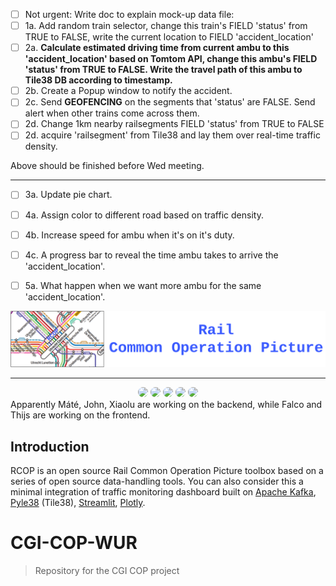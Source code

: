 - [ ] Not urgent: Write doc to explain mock-up data file:  
- [ ] 1a. Add random train selector, change this train's FIELD 'status' from TRUE to FALSE, write the current location to FIELD 'accident_location'
- [ ] 2a. **Calculate estimated driving time from current ambu to this 'accident_location' based on Tomtom API, change this ambu's FIELD 'status' from TRUE to FALSE. Write the travel path of this ambu to Tile38 DB according to timestamp.**
- [ ] 2b. Create a Popup window to notify the accident.
- [ ] 2c. Send **GEOFENCING** on the segments that 'status' are FALSE. Send alert when other trains come across them.
- [ ] 2d. Change 1km nearby railsegments FIELD 'status' from TRUE to FALSE
- [ ] 2d. acquire 'railsegment' from Tile38 and lay them over real-time traffic density.

Above should be finished before Wed meeting.

---

- [ ] 3a. Update pie chart.
- [ ] 4a. Assign color to different road based on traffic density.
- [ ] 4b. Increase speed for ambu when it's on it's duty.
- [ ] 4c. A progress bar to reveal the time ambu takes to arrive the 'accident_location'.
- [ ] 5a. What happen when we want more ambu for the same 'accident_location'.


<div align="center">
  <img src="resources/rcop-logo.png" width="600"/>
</div>

------

<div align="center">
  <img src="https://avatars.githubusercontent.com/drestrepoj06" width="50" style="border-radius:50%"/>
  <img src="https://avatars.githubusercontent.com/fyan1024" width="50" style="border-radius:50%"/>
  <img src="https://avatars.githubusercontent.com/ThijsVons" width="50" style="border-radius:50%"/>
  <img src="https://avatars.githubusercontent.com/FalcoWolf1212" width="50" style="border-radius:50%"/>
  <img src="https://avatars.githubusercontent.com/matetorok1" width="50" style="border-radius:50%"/>
</div>
Apparently Máté, John, Xiaolu are working on the backend, while Falco and Thijs are working on the frontend.



## Introduction
RCOP is an open source Rail Common Operation Picture toolbox based on a series of open source data-handling tools. You can also consider this a minimal integration of traffic monitoring dashboard built on [Apache Kafka](https://kafka.apache.org/), [Pyle38](https://github.com/iwpnd/pyle38) (Tile38), [Streamlit](https://streamlit.io/), [Plotly](https://plotly.com/python/). 



# CGI-COP-WUR
>Repository for the CGI COP project
